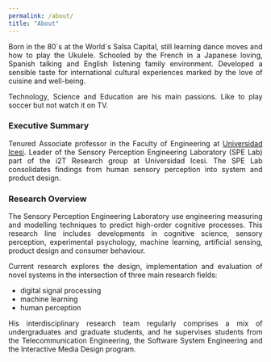 ```yaml
---
permalink: /about/
title: "About"
---
```

<div style="text-align: justify"> 
Born in the 80´s at the World´s Salsa Capital, still learning dance moves and how to play the Ukulele.
Schooled by the French in a Japanese loving, Spanish talking and English listening family environment. 
Developed a sensible taste for international cultural experiences marked by the love of cuisine and well-being. 

Technology, Science and Education are his main passions.
Like to play soccer but not watch it on TV.
</div>

### Executive Summary
<div style="text-align: justify"> 
Tenured Associate professor in the Faculty of Engineering at 
<a href="https://www.icesi.edu.co/">Universidad Icesi</a>. 
Leader of the Sensory Perception Engineering Laboratory (SPE Lab) part of the i2T Research group at Universidad Icesi. 
The SPE Lab consolidates findings from human sensory perception into system and product design. 
</div>

### Research Overview

<div style="text-align: justify"> 
The Sensory Perception Engineering Laboratory use engineering measuring and modelling techniques to predict 
high-order cognitive processes. 
This research line includes developments in cognitive science, sensory perception, experimental psychology, 
machine learning, artificial sensing, product design and consumer behaviour. 

Current research explores the design, implementation and evaluation of novel systems in the intersection 
of three main research fields: 
 <ul>
   <li>digital signal processing </li>
   <li>machine learning </li>
   <li>human perception</li>
 </ul>
 
His interdisciplinary research team regularly comprises a mix of 
undergraduates and graduate students, and he supervises students from the Telecommunication Engineering, 
the Software System Engineering and the Interactive Media Design program.
</div>


